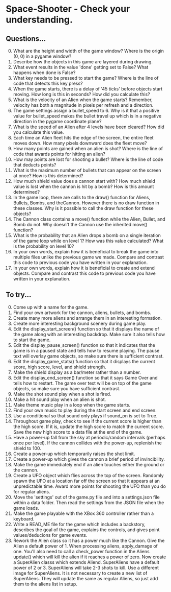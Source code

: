 # Space-Shooter - Check your understanding.


## Questions...

0. What are the height and width of the game window? Where is the origin (0, 0) in a pygame window?
1. Describe how the objects in this game are layered during drawing.
2. What event results in the value 'done' getting set to False? What happens when done is False?
3. What key needs to be pressed to start the game? Where is the line of code that detects this key press?
4. When the game starts, there is a delay of '45 ticks' before objects start moving. How long is this in seconds? How did you calculate this?
5. What is the velocity of an Alien when the game starts? Remember, velocity has both a magnitude in pixels per refresh and a direction.
6. The game settings assign a bullet_speed to 6. Why is it that a positive value for bullet_speed makes the bullet travel up which is in a negative direction in the pygame coordinate plane?
7. What is the speed of an Alien after 4 levels have been cleared? How did you calculate this value.
8. Each time an Alien fleet hits the edge of the screen, the entire fleet moves down. How many pixels downward does the fleet move?
9. How many points are gained when an alien is shot? Where is the line of code that awards points for hitting an alien?
10. How may points are lost for shooting a bullet? Where is the line of code that deducts points?
11. What is the maximum number of bullets that can appear on the screen at once? How is this determined?
12. How much shield value does a cannon start with? How much shield value is lost when the cannon is hit by a bomb? How is this amount determined?
13. In the game loop, there are calls to the draw() function for Aliens, Bullets, Bombs, and theCannon. However there is no draw function in these classes. Why is it possible to call the draw function for these objects?
14. The Cannon class contains a move() function while the Alien, Bullet, and Bomb do not. Why doesn't the Cannon use the inherited move() function?
15. What is the probability that an Alien drops a bomb on a single iteration of the game loop while on level 1? How was this value calculated? What is the probability on level 10?
16. In your own words, explain how it is beneficial to break the game into multiple files unlike the previous game we made. Compare and contrast this code to previous code you have written in your explanation.
17. In your own words, explain how it is beneficial to create and extend objects. Compare and contrast this code to previous code you have written in your explanation.


## To try...

0. Come up with a name for the game.
1. Find your own artwork for the cannon, aliens, bullets, and bombs.
2. Create many more aliens and arrange them in an interesting formation.
3. Create more interesting background scenery during game play.
4. Edit the display_start_screen() function so that it displays the name of the game along with an interesting backdrop. Make sure it also tells how to start the game.
5. Edit the display_pause_screen() function so that it indicates that the game is in a paused state and tells how to resume playing. The pause text will overlay game objects, so make sure there is sufficient contrast.
6. Edit the display_game_stats() function so that it displays the current score, high score, level, and shield strength.
7. Make the shield display as a bar/meter rather than a number.
8. Edit the display_end_screen() function so that it says Game Over and tells how to restart. The game over text will be on top of the game objects, so make sure you have sufficient contrast.
9. Make the shot sound play when a shot is fired.
10. Make a hit sound play when an alien is shot.
11. Make theme music play in a loop when the game starts.
12. Find your own music to play during the start screen and end screen.
13. Use a conditional so that sound only plays if sound_on is set to True.
14. Throughout game play, check to see if the current score is higher than the high score. If it is, update the high score to match the current score. Save the new high score to a data file at the end of the game.
15. Have a power-up fall from the sky at periodic/random intervals (perhaps once per level). If the cannon collides with the power-up, replenish the shield to 100.
16. Create a power-up which temporarily raises the shot limit.
17. Create a power-up which gives the cannon a brief period of invincibility.
18. Make the game immediately end if an alien touches either the ground or the cannon.
19. Create a UFO object which flies across the top of the screen. Randomly spawn the UFO at a location far off the screen so that it appears at an unpredictable time. Award more points for shooting the UFO than you do for regular aliens.
20. Move the 'settings' out of the game.py file and into a settings.json file within a data folder. Then read the settings from the JSON file when the game loads.
21. Make the game playable with the XBox 360 controller rather than a keyboard.
22. Write a READ_ME file for the game which includes a backstory, describes the goal of the game, explains the controls, and gives point values/deducions for game events.
23. Rework the Alien class so it has a power much like the Cannon. Give the Alien a default power of 1. When processing aliens, apply_damage of one. You'll also need to call a check_power function in the Aliens update() which will kill the alien if it reaches a power of zero. Now create a SuperAlien classs which extends Aliend. SuperAliens have a default power of 2 or 3. SuperAliens will take 2-3 shots to kill. Use a different image for SuperAliens. It is not necessary to create a new list of SuperAliens. They will update the same as regular Aliens, so just add them to the aliens list in setup.